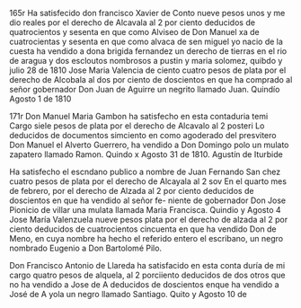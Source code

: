 165r Ha satisfecido don francisco Xavier de Conto nueve pesos unos y me dio reales por el derecho de Alcavala al 2 por ciento deducidos de quatrocientos y sesenta en que como Alviseo de Don Manuel xa
de cuatrocientas y sesenta en que como alvaca de sen miguel yo nacio de la cuesta ha vendido a dona brigida fernandez un derecho de tierras en el rio de aragua y dos escloutos nombrosos a pustin y maria solomez, quibdo y julio 28 de 1810
Jose Maria Valencia
de ciento cuatro pesos de plata por el derecho de Alcobala al dos por ciento de doscientos en que ha comprado al señor gobernador Don Juan de Aguirre un negrito llamado Juan. Quindío Agosto 1 de 1810

171r Don Manuel Maria Gambon ha satisfecho en esta contaduria temi
Cargo siele pesos de plata por el derecho de Alcavalo al 2 posteri
Lo deducidos de documentos simciento en como agoderado del presvitero Don Manuel el Alverto Guerrero, ha vendido a Don Domingo polo un mulato zapatero llamado Ramon. Quindo x Agosto 31 de 1810.
Agustín de Iturbide

Ha satisfecho el escndano publico a nombre de Juan Fernando San
chez cuatro pesos de plata por el derecho de Alcayala al 2 sov
En el quarto mes de febrero, por el derecho de Alzada al 2 por ciento deducidos de doscientos en que ha vendido al señor fe- niente de gobernador Don Jose Pionicio de villar una mulata llamada Maria Francisca. Quindio y Agosto 4
Jose María Valenzuela
nueve pesos plata por el derecho de alzada al 2 por ciento deducidos de cuatrocientos cincuenta en que ha vendido Don de Meno, en cuya nombre ha hecho el referido entero el escribano, un negro nombrado Eugenio a Don Bartolomé Pilo.

Don Francisco Antonio de Llareda ha satisfacido en esta conta
duría de mi cargo quatro pesos de alquela, al 2 porciiento
deducidos de dos otros que no ha vendido a Jose de A
deducidos de doscientos enque ha vendido a José de A
yola un negro llamado Santiago. Quito y Agosto 10 de